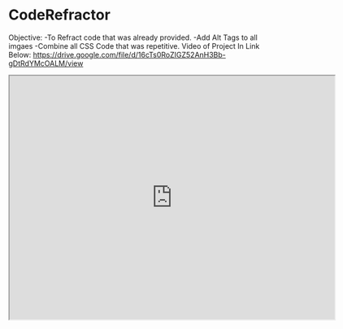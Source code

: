 # CodeRefractor
Objective:
-To Refract code that was already provided. 
-Add Alt Tags to all imgaes 
-Combine all CSS Code that was repetitive. 
Video of Project In Link Below: 
https://drive.google.com/file/d/16cTs0RoZIGZ52AnH3Bb-gDtRdYMcOALM/view

<a> <iframe src="https://drive.google.com/file/d/16cTs0RoZIGZ52AnH3Bb-gDtRdYMcOALM/preview" width="640" height="480"></iframe></a>
